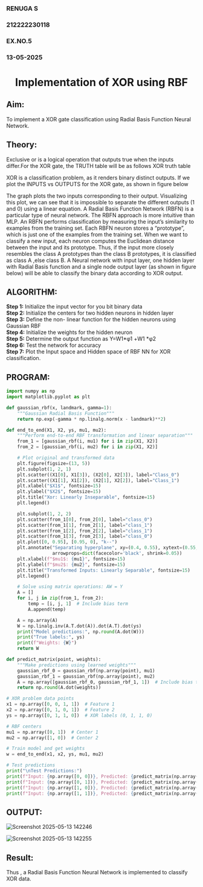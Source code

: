 <H3>RENUGA S</H3>
<H3>212222230118</H3>
<H3>EX.NO.5</H3>
<H3>13-05-2025</H3>
<H1 ALIGN =CENTER>Implementation of XOR  using RBF</H1>

## Aim:
To implement a XOR gate classification using Radial Basis Function  Neural Network.

## Theory:
<P>Exclusive or is a logical operation that outputs true when the inputs differ.For the XOR gate, the TRUTH table will be as follows XOR truth table </P>

<P>XOR is a classification problem, as it renders binary distinct outputs. If we plot the INPUTS vs OUTPUTS for the XOR gate, as shown in figure below </P>




<P>The graph plots the two inputs corresponding to their output. Visualizing this plot, we can see that it is impossible to separate the different outputs (1 and 0) using a linear equation.
A Radial Basis Function Network (RBFN) is a particular type of neural network. The RBFN approach is more intuitive than MLP. An RBFN performs classification by measuring the input’s similarity to examples from the training set. Each RBFN neuron stores a “prototype”, which is just one of the examples from the training set. When we want to classify a new input, each neuron computes the Euclidean distance between the input and its prototype. Thus, if the input more closely resembles the class A prototypes than the class B prototypes, it is classified as class A ,else class B.
A Neural network with input layer, one hidden layer with Radial Basis function and a single node output layer (as shown in figure below) will be able to classify the binary data according to XOR output.
</P>





## ALGORITHM:
<B>Step 1:</B> Initialize the input  vector for you bit binary data<Br>
<B>Step 2:</B> Initialize the centers for two hidden neurons in hidden layer<Br>
<B>Step 3:</B> Define the non- linear function for the hidden neurons using Gaussian RBF<br>
<B>Step 4:</B> Initialize the weights for the hidden neuron <br>
<B>Step 5:</B> Determine the output  function as 
                 Y=W1*φ1 +W1 *φ2 <br>
<B>Step 6:</B> Test the network for accuracy<br>
<B>Step 7:</B> Plot the Input space and Hidden space of RBF NN for XOR classification.

## PROGRAM:
```python
import numpy as np
import matplotlib.pyplot as plt

def gaussian_rbf(x, landmark, gamma=1):
    """Gaussian Radial Basis Function"""
    return np.exp(-gamma * np.linalg.norm(x - landmark)**2)

def end_to_end(X1, X2, ys, mu1, mu2):
    """Perform end-to-end RBF transformation and linear separation"""
    from_1 = [gaussian_rbf(i, mu1) for i in zip(X1, X2)]
    from_2 = [gaussian_rbf(i, mu2) for i in zip(X1, X2)]

    # Plot original and transformed data
    plt.figure(figsize=(13, 5))
    plt.subplot(1, 2, 1)
    plt.scatter((X1[0], X1[3]), (X2[0], X2[3]), label="Class_0")
    plt.scatter((X1[1], X1[2]), (X2[1], X2[2]), label="Class_1")
    plt.xlabel("$X1$", fontsize=15)
    plt.ylabel("$X2$", fontsize=15)
    plt.title("Xor: Linearly Inseparable", fontsize=15)
    plt.legend()

    plt.subplot(1, 2, 2)
    plt.scatter(from_1[0], from_2[0], label="class_0")
    plt.scatter(from_1[1], from_2[1], label="class_1")
    plt.scatter(from_1[2], from_2[2], label="class_1")
    plt.scatter(from_1[3], from_2[3], label="class_0")
    plt.plot([0, 0.95], [0.95, 0], "k--")
    plt.annotate("Separating hyperplane", xy=(0.4, 0.55), xytext=(0.55, 0.66),
                 arrowprops=dict(facecolor='black', shrink=0.05))
    plt.xlabel(f"$mu1$: {mu1}", fontsize=15)
    plt.ylabel(f"$mu2$: {mu2}", fontsize=15)
    plt.title("Transformed Inputs: Linearly Separable", fontsize=15)
    plt.legend()

    # Solve using matrix operations: AW = Y
    A = []
    for i, j in zip(from_1, from_2):
        temp = [i, j, 1]  # Include bias term
        A.append(temp)

    A = np.array(A)
    W = np.linalg.inv(A.T.dot(A)).dot(A.T).dot(ys)
    print("Model predictions:", np.round(A.dot(W)))
    print("True labels:", ys)
    print(f"Weights: {W}")
    return W

def predict_matrix(point, weights):
    """Make predictions using learned weights"""
    gaussian_rbf_0 = gaussian_rbf(np.array(point), mu1)
    gaussian_rbf_1 = gaussian_rbf(np.array(point), mu2)
    A = np.array([gaussian_rbf_0, gaussian_rbf_1, 1])  # Include bias term
    return np.round(A.dot(weights))

# XOR problem data points
x1 = np.array([0, 0, 1, 1])  # Feature 1
x2 = np.array([0, 1, 0, 1])  # Feature 2
ys = np.array([0, 1, 1, 0])  # XOR labels (0, 1, 1, 0)

# RBF centers
mu1 = np.array([0, 1])  # Center 1
mu2 = np.array([1, 0])  # Center 2

# Train model and get weights
w = end_to_end(x1, x2, ys, mu1, mu2)

# Test predictions
print("\nTest Predictions:")
print(f"Input: {np.array([0, 0])}, Predicted: {predict_matrix(np.array([0, 0]), w)}")
print(f"Input: {np.array([0, 1])}, Predicted: {predict_matrix(np.array([0, 1]), w)}")
print(f"Input: {np.array([1, 0])}, Predicted: {predict_matrix(np.array([1, 0]), w)}")
print(f"Input: {np.array([1, 1])}, Predicted: {predict_matrix(np.array([1, 1]), w)}")
```

## OUTPUT:

![Screenshot 2025-05-13 142246](https://github.com/user-attachments/assets/6ff569f0-bc62-4b95-a004-e924eef5e6fe)

![Screenshot 2025-05-13 142255](https://github.com/user-attachments/assets/69f74a16-985b-4695-a259-6c155a617252)

## Result:
Thus , a Radial Basis Function Neural Network is implemented to classify XOR data.








